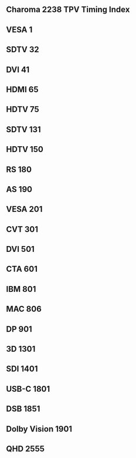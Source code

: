 ## Charoma 2238 TPV Timing Index

## VESA 1

## SDTV 32

## DVI 41

## HDMI 65

## HDTV 75

## SDTV 131

## HDTV 150

## RS 180

## AS 190

## VESA 201

## CVT 301

## DVI 501

## CTA 601

## IBM 801

## MAC 806

## DP 901

## 3D 1301

## SDI 1401

## USB-C 1801

## DSB 1851

## Dolby Vision 1901

## QHD 2555